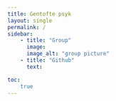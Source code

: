 ```yaml
---
title: Gentofte psyk
layout: single
permalink: /
sidebar:
    - title: "Group"
      image: 
      image_alt: "group picture"
    - title: "Github"
      text: 

toc: 
    true
---
```


